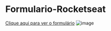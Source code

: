 ﻿# Formulario-Rocketseat
<a href="https://laralis.github.io/Formulario-Rocketseat/">Clique aqui para ver o formulário</a>
![image](https://github.com/laralis/Formulario-Rocketseat/assets/76481905/8f9d8375-ed7f-4111-be7b-f57e086bc831)
